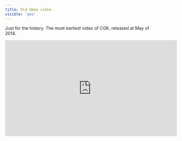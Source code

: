 ```yaml
---
title: Old demo video
visible: 'yes'
---
```


Just for the history. The most earliest video of CGK, released at May of 2014.

<iframe width="560" height="315" src="https://www.youtube.com/embed/NuHIm6Oni48?rel=0&amp;showinfo=0" frameborder="0" allowfullscreen></iframe>
